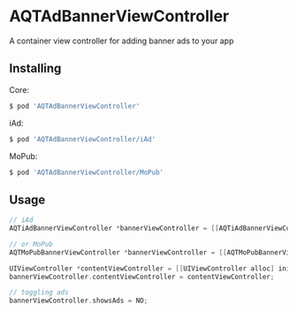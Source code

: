 # AQTAdBannerViewController
A container view controller for adding banner ads to your app

## Installing
Core:
```bash
$ pod 'AQTAdBannerViewController'
```  
iAd:
```bash
$ pod 'AQTAdBannerViewController/iAd'
```
  
MoPub:
```bash
$ pod 'AQTAdBannerViewController/MoPub'
```
  
## Usage

```objective-c
// iAd
AQTiAdBannerViewController *bannerViewController = [[AQTiAdBannerViewController alloc] init];

// or MoPub
AQTMoPubBannerViewController *bannerViewController = [[AQTMoPubBannerViewController alloc] initWithAdUnitID:@"<your ad unit id>"];

UIViewController *contentViewController = [[UIViewController alloc] init];
bannerViewController.contentViewController = contentViewController;

// toggling ads
bannerViewController.showsAds = NO;
```
